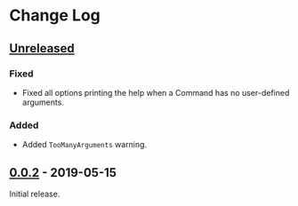 # Change Log

## [Unreleased](https://github.com/wilfredinni/noodle/tree/development)

### Fixed

- Fixed all options printing the help when a Command has no user-defined arguments.

### Added

- Added `TooManyArguments` warning.

## [0.0.2](https://github.com/wilfredinni/noodle/releases/tag/0.0.2) - 2019-05-15

Initial release.
